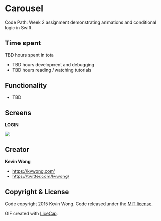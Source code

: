# Carousel
Code Path: Week 2 assignment demonstrating animations and conditional logic in Swift.

## Time spent

TBD hours spent in total
* TBD hours development and debugging
* TBD hours reading / watching tutorials

## Functionality

* TBD

## Screens

**LOGIN**

![](hTBD)

## Creator
**Kevin Wong**
* https://kvwong.com/
* https://twitter.com/kvwong/
 

## Copyright & License
Code copyright 2015 Kevin Wong. Code released under the [MIT license](https://github.com/kvwong/Tip-Calculator/blob/master/License). 

GIF created with [LiceCap](http://www.cockos.com/licecap/).
